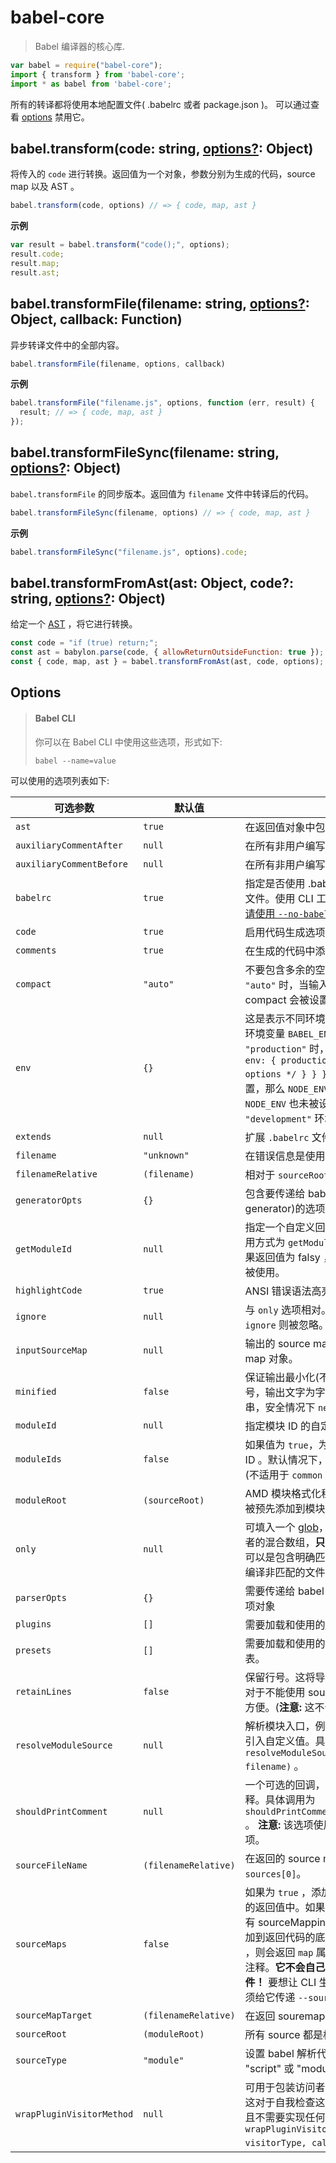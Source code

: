 # babel-core

> Babel 编译器的核心库.


```javascript
var babel = require("babel-core");
import { transform } from 'babel-core';
import * as babel from 'babel-core';
```

所有的转译都将使用本地配置文件( .babelrc 或者 package.json )。 可以通过查看 [options](#options) 禁用它。

## babel.transform(code: string, [options?](#options): Object)

将传入的 `code` 进行转换。返回值为一个对象，参数分别为生成的代码，source map 以及 AST 。

```js
babel.transform(code, options) // => { code, map, ast }
```

**示例**

```js
var result = babel.transform("code();", options);
result.code;
result.map;
result.ast;
```

## babel.transformFile(filename: string, [options?](#options): Object, callback: Function)

异步转译文件中的全部内容。

```js
babel.transformFile(filename, options, callback)
```

**示例**

```js
babel.transformFile("filename.js", options, function (err, result) {
  result; // => { code, map, ast }
});
```

## babel.transformFileSync(filename: string, [options?](#options): Object)

`babel.transformFile` 的同步版本。返回值为 `filename` 文件中转译后的代码。

```js
babel.transformFileSync(filename, options) // => { code, map, ast }
```

**示例**

```js
babel.transformFileSync("filename.js", options).code;
```

## babel.transformFromAst(ast: Object, code?: string, [options?](#options): Object)

给定一个 [AST](https://astexplorer.net/) ，将它进行转换。

```js
const code = "if (true) return;";
const ast = babylon.parse(code, { allowReturnOutsideFunction: true });
const { code, map, ast } = babel.transformFromAst(ast, code, options);
```

## Options

<blockquote class="babel-callout babel-callout-info">
  <h4>Babel CLI</h4>
  <p>
    你可以在 Babel CLI 中使用这些选项，形式如下:
  </p>
  <p>
    <code>babel --name<span class="o">=</span>value</code>
  </p>
</blockquote>

可以使用的选项列表如下:

| 可选参数                   | 默认值              | 描述                     |
| ------------------------ | -------------------- | ------------------------------- |
| `ast`                    | `true`               | 在返回值对象中包含 AST |
| `auxiliaryCommentAfter`  | `null`               | 在所有非用户编写代码后附加注释。 |
| `auxiliaryCommentBefore` | `null`               | 在所有非用户编写代码前附加注释。 |
| `babelrc`                | `true`               | 指定是否使用 .babelrc 和 babelignore 文件。使用 CLI 工具时不能使用该选项，[请使用 `--no-babelrc` 代替](https://babeljs.cn/docs/usage/cli/#babel-ignoring-babelrc)。 |
| `code`                   | `true`               | 启用代码生成选项。 |
| `comments`               | `true`               | 在生成的代码中添加注释。 |
| `compact`                | `"auto"`             | 不要包含多余的空格符和换行符。设置为 `"auto"` 时，当输入大小 > 500KB 时，compact 会被设置为 `true`。 |
| `env`                    | `{}`                 | 这是表示不同环境的键的对象。例如，当环境变量 `BABEL_ENV` 设置为 `"production"` 时，可以像这样设置 `{ env: { production: { /* specific options */ } } }`。如果 `BABEL_ENV` 未设置，那么 `NODE_ENV` 将被启用，如果 `NODE_ENV` 也未被设置，则默认为 `"development"` 环境。 |
| `extends`                | `null`               | 扩展 `.babelrc` 文件的路径 |
| `filename`               | `"unknown"`          | 在错误信息是使用的文件名等。 |
| `filenameRelative`       | `(filename)`         | 相对于 `sourceRoot` 的文件名。 |
| `generatorOpts`          | `{}`                 | 包含要传递给 babel 代码生成器(babel-generator)的选项对象。|
| `getModuleId`            | `null`               | 指定一个自定义回调来生成模块 ID 。调用方式为 `getModuleId(moduleName)`。如果返回值为 falsy ，则说明生成的模块 ID 被使用。 |
| `highlightCode`          | `true`               | ANSI 错误语法高亮显示。 |
| `ignore`                 | `null`               | 与 `only` 选项相对。如果只指定 `only`，则 `ignore` 则被忽略。|
| `inputSourceMap`         | `null`               | 输出的 source map 将基于该 source map 对象。 |
| `minified`               | `false`              | 保证输出最小化(不输出代码块最后一个分号，输出文字为字符串而不是转义字符串，安全情况下 `new` 后的 `()` 会被去除) |
| `moduleId`               | `null`               | 指定模块 ID 的自定义名称。 |
| `moduleIds`              | `false`              | 如果值为 `true`，为模块添加一个明确的 ID 。默认情况下，所有模块都是匿名的。(不适用于 `common` 模块) |
| `moduleRoot`             | `(sourceRoot)`       | AMD 模块格式化程序的可选前缀，可以被预先添加到模块定义的文件名当中。 |
| `only`                   | `null`               | 可填入一个 [glob](https://github.com/isaacs/minimatch)，正则表达式或者包含前者的混合数组，**只**编译匹配到的路径。也可以是包含明确匹配路径的数组。在尝试编译非匹配的文件时，它将原样返回。|
| `parserOpts`             | `{}`                 | 需要传递给 babel 解析器，babylon 的选项对象 |
| `plugins`                | `[]`                 | 需要加载和使用的[插件](https://babeljs.io/docs/plugins/)列表。 |
| `presets`                | `[]`                 | 需要加载和使用的 [presets](https://babeljs.io/docs/plugins/#presets) (一组插件) 列表。 |
| `retainLines`            | `false`              | 保留行号。这将导致代码变得很古怪，但对于不能使用 source map 的场景来说很方便。(**注意:** 这不会对列进行保留) |
| `resolveModuleSource`    | `null`               | 解析模块入口，例如 `import "SOURCE";` 引入自定义值。具体调用为 `resolveModuleSource(source, filename)` 。|
| `shouldPrintComment`     | `null`               | 一个可选的回调，控制是否需要输出注释。具体调用为 `shouldPrintComment(commentContents)` 。 **注意:** 该选项使用时会覆盖 `comment` 选项。|
| `sourceFileName`         | `(filenameRelative)` | 在返回的 source map 上设置 `sources[0]`。 |
| `sourceMaps`             | `false`              | 如果为 `true` ，添加一个 `map` 属性在输出的返回值中。如果设置为 `"inline"` ，带有 sourceMappingURL 指令的注释被添加到返回代码的底部。如果设置为 `"both"` ，则会返回 `map` 属性并追加 source map 注释。**它不会自己生成 sourcemap 文件！** 要想让 CLI 生成 sourcemap ，你必须给它传递 `--source-maps` 选项。|
| `sourceMapTarget`        | `(filenameRelative)` | 在返回 souremap 时设置 `file`。|
| `sourceRoot`             | `(moduleRoot)`       | 所有 source 都是相对于 root 的。|
| `sourceType`             | `"module"`           | 设置 babel 解析代码的模式。可以设置为 "script" 或 "module" 。|
| `wrapPluginVisitorMethod`| `null`               | 可用于包装访问者模式的可选回调。**注意:** 这对于自我检查这样的事是有必要的，并且不需要实现任何方法。具体调用为 `wrapPluginVisitorMethod(pluginAlias, visitorType, callback)` 。